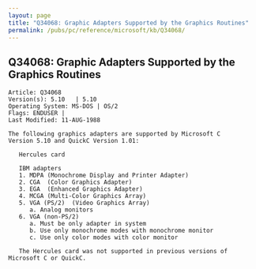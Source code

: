 ```yaml
---
layout: page
title: "Q34068: Graphic Adapters Supported by the Graphics Routines"
permalink: /pubs/pc/reference/microsoft/kb/Q34068/
---
```


## Q34068: Graphic Adapters Supported by the Graphics Routines

	Article: Q34068
	Version(s): 5.10   | 5.10
	Operating System: MS-DOS | OS/2
	Flags: ENDUSER |
	Last Modified: 11-AUG-1988
	
	The following graphics adapters are supported by Microsoft C
	Version 5.10 and QuickC Version 1.01:
	
	   Hercules card
	
	   IBM adapters
	   1. MDPA (Monochrome Display and Printer Adapter)
	   2. CGA  (Color Graphics Adapter)
	   3. EGA  (Enhanced Graphics Adapter)
	   4. MCGA (Multi-Color Graphics Array)
	   5. VGA (PS/2)  (Video Graphics Array)
	      a. Analog monitors
	   6. VGA (non-PS/2)
	      a. Must be only adapter in system
	      b. Use only monochrome modes with monochrome monitor
	      c. Use only color modes with color monitor
	
	   The Hercules card was not supported in previous versions of
	Microsoft C or QuickC.
